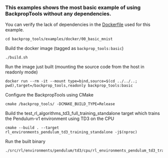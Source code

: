 ### This examples shows the most basic example of using BackpropTools without any dependencies.
You can verify the lack of dependencies in the [Dockerfile](Dockerfile) used for this example.
```
cd backprop_tools/examples/docker/00_basic_mnist
```
Build the docker image (tagged as `backprop_tools:basic`)
```
./build.sh
```
Run the image just built (mounting the source code from the host in readonly mode)
```
docker run --rm -it --mount type=bind,source=$(cd ../../..; pwd),target=/backprop_tools,readonly backprop_tools:basic
```
Configure the BackpropTools using CMake
```
cmake /backprop_tools/ -DCMAKE_BUILD_TYPE=Release
```
Build the test_rl_algorithms_td3_full_training_standalone target which trains the Pendulum-v1 environment using TD3 on the CPU
```
cmake --build . --target rl_environments_pendulum_td3_training_standalone -j$(nproc)
```
Run the built binary
```
./src/rl/environments/pendulum/td3/cpu/rl_environments_pendulum_td3_training_standalone
```